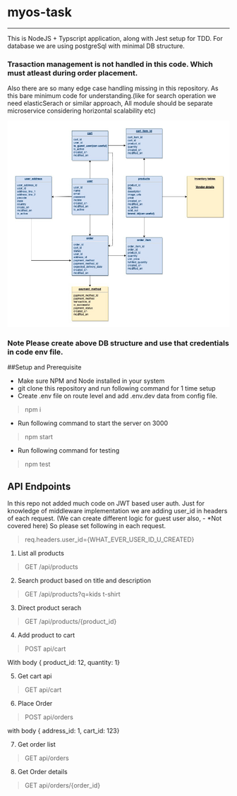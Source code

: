 # myos-task
-------------
This is NodeJS + Typscript application, along with Jest setup for TDD. For database we are using postgreSql with minimal DB structure.

### Trasaction management is not handled in this code. Which must atleast during order placement.

Also there are so many edge case handling missing in this repository. As this bare minimum code for understanding.(like for search operation we need elasticSerach or similar approach, All module should be separate microservice considering horizontal scalability etc)

![alt text](./myos_basic_table_str.jpg)
### Note Please create above DB structure and use that credentials in code env file.

##Setup and Prerequisite
* Make sure NPM and Node installed in your system
* git clone this repository and run following command for 1 time setup
* Create .env file on route level and add .env.dev data from config file.
> npm i
* Run following command to start the server on 3000
> npm start
* Run following command for testing
> npm test

## API Endpoints

In this repo not added much code on JWT based user auth. Just for knowledge of middleware implementation we are adding user_id in headers of each request. (We can create different logic for guest user also, - *Not covered here)
So please set following in each request.
>req.headers.user_id={WHAT_EVER_USER_ID_U_CREATED}

1. List all products
> GET /api/products

2. Search product based on title and description
> GET /api/products?q=kids t-shirt

3. Direct product serach
> GET /api/products/{product_id}

4. Add product to cart
> POST api/cart

With body { product_id: 12, quantity: 1}

5. Get cart api
> GET api/cart

6. Place Order
> POST api/orders

with body { address_id: 1, cart_id: 123}

7. Get order list
> GET api/orders

8. Get Order details
> GET api/orders/{order_id}

